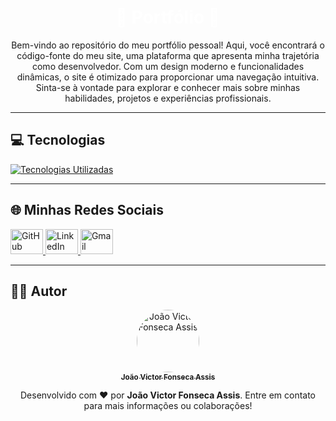 <h1 align="center" style="color:white;">🚀 Portfólio 🚀</h1>

<div align="center">
  <p>
      Bem-vindo ao repositório do meu portfólio pessoal! Aqui, você encontrará o código-fonte do meu site, uma plataforma que apresenta minha trajetória como desenvolvedor. Com um design moderno e funcionalidades dinâmicas, o site é otimizado para proporcionar uma navegação intuitiva. Sinta-se à vontade para explorar e conhecer mais sobre minhas habilidades, projetos e experiências profissionais.
  </p>
</div>

---

<h2 align="left">💻 Tecnologias</h2>
<div align="left"> 
    <a href="#">
        <img src="https://skillicons.dev/icons?i=git,js,react,tailwind,vite,github,threejs&theme=dark" alt="Tecnologias Utilizadas" />
    </a> 
</div>

---

<h2 align="left">🌐 Minhas Redes Sociais</h2> 
<div align="left"> 
    <a href="https://github.com/joao-victor-fonseca" target="_blank"> 
        <img src="https://skillicons.dev/icons?i=github&theme=dark" width="52" height="40" alt="GitHub" /> 
    </a> 
    <a href="https://www.linkedin.com/in/jo%C3%A3o-victor-fonseca-assis-b17516207/" target="_blank">
        <img src="https://skillicons.dev/icons?i=linkedin&theme=dark" width="52" height="40" alt="LinkedIn" />
    </a> 
    <a href="mailto:joaovictorfosecaassis@gmail.com" target="_blank"> 
        <img src="https://skillicons.dev/icons?i=gmail&theme=dark" width="52" height="40" alt="Gmail" /> 
    </a> 
</div>

---

## 👨‍💻 Autor

<p align="center"> <a href="https://github.com/joao-victor-fonseca" target="_blank"> <img style="border-radius:50%" src="https://avatars.githubusercontent.com/u/84512746?v=4" width="100px;" alt="João Victor Fonseca Assis" /> <br /> <sub><b>João Victor Fonseca Assis</b></sub> </a> </p> <p align="center"> Desenvolvido com ❤️ por <b>João Victor Fonseca Assis</b>. Entre em contato para mais informações ou colaborações! </p>
